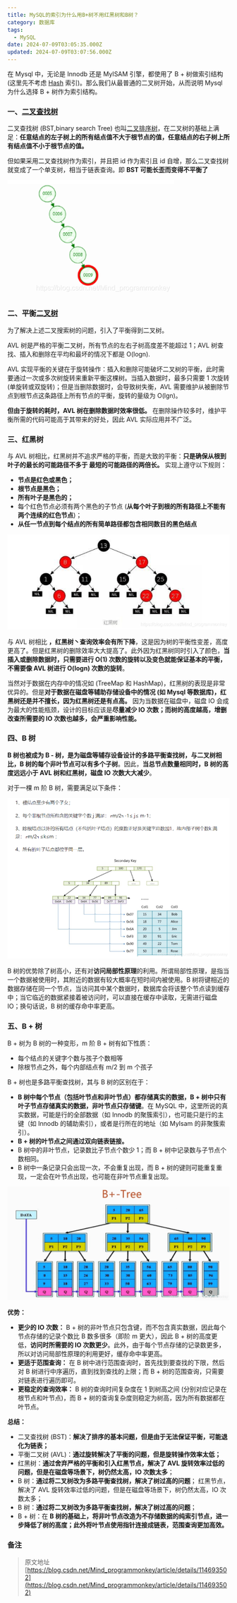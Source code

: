 ```yaml
---
title: MySQL的索引为什么用B+树不用红黑树和B树？
category: 数据库
tags:
  - MySQL
date: 2024-07-09T03:05:35.000Z
updated: 2024-07-09T03:07:56.000Z
---
```

在 Mysql 中，无论是 Innodb 还是 MyISAM 引擎，都使用了 B + 树做索引结构 (这里先不考虑 [Hash](https://so.csdn.net/so/search?q=Hash&spm=1001.2101.3001.7020) 索引)。那么我们从最普通的二叉树开始，从而说明 Mysql 为什么选择 B + 树作为索引结构。

### 一、[二叉查找树](https://so.csdn.net/so/search?q=%E4%BA%8C%E5%8F%89%E6%9F%A5%E6%89%BE%E6%A0%91&spm=1001.2101.3001.7020)

二叉查找树 (BST,binary search Tree) 也叫[二叉排序树](https://so.csdn.net/so/search?q=%E4%BA%8C%E5%8F%89%E6%8E%92%E5%BA%8F%E6%A0%91&spm=1001.2101.3001.7020)，在二叉树的基础上满足：**任意结点的左子树上的所有结点值不大于根节点的值，任意结点的右子树上所有结点值不小于根节点的值。**

但如果采用二叉查找树作为索引，并且把 id 作为索引且 id 自增，那么二叉查找树就变成了一个单支树，相当于链表查询。即 **BST 可能长歪而变得不平衡了**

​![20210312132243984](assets/net-img-20210312132243984-20240709110710-t91jrx2.png)​

### 二、平衡[二叉树](https://so.csdn.net/so/search?q=%E4%BA%8C%E5%8F%89%E6%A0%91&spm=1001.2101.3001.7020)

为了解决上述二叉搜索树的问题，引入了平衡得到二叉树。

AVL 树是严格的平衡二叉树，所有节点的左右子树高度差不能超过 1；AVL 树查找、插入和删除在平均和最坏的情况下都是 O(logn).

AVL 实现平衡的关键在于旋转操作：插入和删除可能破坏二叉树的平衡，此时需要通过一次或多次树旋转来重新平衡这棵树。当插入数据时，最多只需要 1 次旋转 (单旋转或双旋转)；但是当删除数据时，会导致树失衡，AVL 需要维护从被删除节点到根节点这条路径上所有节点的平衡，旋转的量级为 O(lgn)。

**但由于旋转的耗时，AVL 树在删除数据时效率很低。**  在删除操作较多时，维护平衡所需的代码可能高于其带来的好处，因此 AVL 实际应用并不广泛。

### 三、红黑树

与 AVL 树相比，红黑树并不追求严格的平衡，而是大致的平衡：**只是确保从根到叶子的最长的可能路径不多于 最短的可能路径的两倍长。**  实现上遵守以下规则：

* **节点是红色或黑色；**
* **根节点是黑色；**
* **所有叶子是黑色的；**
* 每个红色节点必须有两个黑色的子节点 (**从每个叶子到根的所有路径上不能有两个连续的红色节点**)；
* **从任一节点到每个结点的所有简单路径都包含相同数目的黑色结点**

​![2021031213231113](assets/net-img-2021031213231113-20240709110710-4a14fr4.png)​

与 AVL 树相比  **，红黑树丶查询效率会有所下降**，这是因为树的平衡性变差，高度更高了。但是红黑树的删除效率大大提高了。此外因为红黑树同时引入了颜色，**当插入或删除数据时，只需要进行 O(1) 次数的旋转以及变色就能保证基本的平衡，不需要像 AVL 树进行 O(logn) 次数的旋转**。

当然对于数据在内存中的情况如 (TreeMap 和 HashMap)，红黑树的表现是非常优异的。但是**对于数据在磁盘等辅助存储设备中的情况 (如 Mysql 等数据库)，红黑树还是并不擅长，因为红黑树还是有点高。** 因为当数据在磁盘中，磁盘 IO 会成为最大的性能瓶颈，设计的目标应该是**尽量减少 IO 次数；而树的高度越高，增删改查所需要的 IO 次数也越多，会严重影响性能。**

### 四、B 树

**B 树也被成为 B - 树，是为磁盘等辅存设备设计的多路平衡查找树，与二叉树相比，B 树的每个非叶节点可以有多个子树**。因此，**当总节点数量相同时，B 树的高度远远小于 AVL 树和红黑树，磁盘 IO 次数大大减少**。

对于一棵 m 阶 B 树，需要满足以下条件：

​![20210312132324463](assets/net-img-20210312132324463-20240709110711-xwyr1ud.png)​

B 树的优势除了树高小，还有对**访问局部性原理**的利用。所谓局部性原理，是指当一个数据被使用时，其附近的数据有较大概率在短时间内被使用。B 树将键相近的数据存储在同一个节点，当访问其中某个数据时，数据库会将该整个节点读到缓存中；当它临近的数据紧接着被访问时，可以直接在缓存中读取，无需进行磁盘 IO；换句话说，B 树的缓存命中率更高。

### 五、B + 树

B + 树为 B 树的一种变形，m 阶 B + 树有如下性质：

* 每个结点的关键字个数与孩子个数相等
* 除根节点之外，每个内部结点有 m/2 到 m 个孩子

B + 树也是多路平衡查找树，其与 B 树的区别在于：

* **B 树中每个节点（包括叶节点和非叶节点）都存储真实的数据，B + 树中只有叶子节点存储真实的数据，非叶节点只存储键**。在 MySQL 中，这里所说的真实数据，可能是行的全部数据（如 Innodb 的聚簇索引），也可能只是行的主键（如 Innodb 的辅助索引），或者是行所在的地址（如 MyIsam 的非聚簇索引）。
* **B + 树的叶节点之间通过双向链表链接。**
* B 树中的非叶节点，记录数比子节点个数少 1；而 B + 树中记录数与子节点个数相同。
* B 树中一条记录只会出现一次，不会重复出现，而 B + 树的键则可能重复重现，一定会在叶节点出现，也可能在非叶节点重复出现。

​![20210312132342985](assets/net-img-20210312132342985-20240709110711-72wt6s8.png)​

**优势：**

* **更少的 IO 次数：**  B + 树的非叶节点只包含键，而不包含真实数据，因此每个节点存储的记录个数比 B 数多很多（即阶 m 更大），因此 B + 树的高度更低，**访问时所需要的 IO 次数更少**。此外，由于每个节点存储的记录数更多，所以对访问局部性原理的利用更好，缓存命中率更高。
* **更适于范围查询：**  在 B 树中进行范围查询时，首先找到要查找的下限，然后对 B 树进行中序遍历，直到找到查找的上限；而 B + 树的范围查询，只需要对链表进行遍历即可。
* **更稳定的查询效率：**  B 树的查询时间复杂度在 1 到树高之间 (分别对应记录在根节点和叶节点)，而 B + 树的查询复杂度则稳定为树高，因为所有数据都在叶节点。

**总结：**

* 二叉查找树 (BST)：**解决了排序的基本问题，但是由于无法保证平衡，可能退化为链表；**
* 平衡二叉树 (AVL)：**通过旋转解决了平衡的问题，但是旋转操作效率太低；**
* 红黑树：**通过舍弃严格的平衡和引入红黑节点，解决了 AVL 旋转效率过低的问题，但是在磁盘等场景下，树仍然太高，IO 次数太多**；
* B 树：**通过将二叉树改为多路平衡查找树，解决了树过高的问题**；
  红黑节点，解决了 AVL 旋转效率过低的问题，但是在磁盘等场景下，树仍然太高，IO 次数太多；
* B 树：**通过将二叉树改为多路平衡查找树，解决了树过高的问题**；
* B + 树：在 **B 树的基础上，将非叶节点改造为不存储数据的纯索引节点，进一步降低了树的高度；此外将叶节点使用指针连接成链表，范围查询更加高效。**

### 备注

> 原文地址 [https://blog.csdn.net/Mind_programmonkey/article/details/114693502](https://blog.csdn.net/Mind_programmonkey/article/details/114693502)
